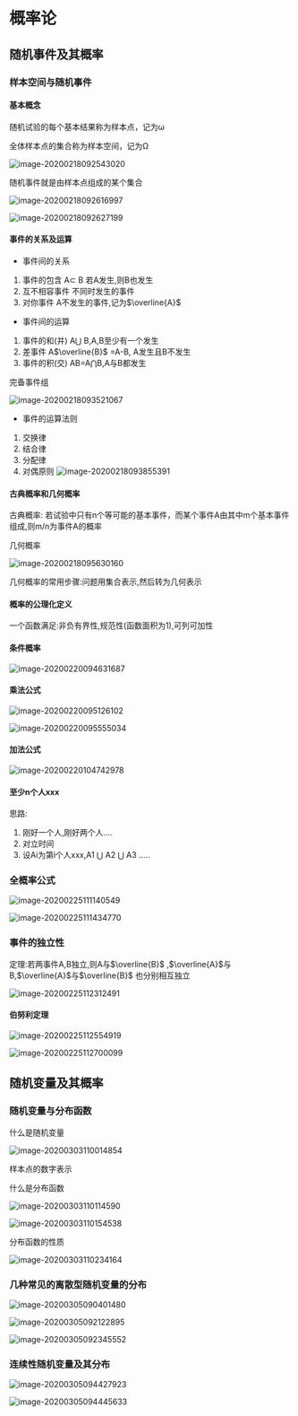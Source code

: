 # 概率论

## 随机事件及其概率

### 样本空间与随机事件



#### 基本概念

 随机试验的每个基本结果称为样本点，记为ω 

 全体样本点的集合称为样本空间，记为Ω

![image-20200218092543020](C:\Users\蔡建斌\AppData\Roaming\Typora\typora-user-images\image-20200218092543020.png)



 随机事件就是由样本点组成的某个集合 

![image-20200218092616997](C:\Users\蔡建斌\AppData\Roaming\Typora\typora-user-images\image-20200218092616997.png)





![image-20200218092627199](C:\Users\蔡建斌\AppData\Roaming\Typora\typora-user-images\image-20200218092627199.png)



#### 事件的关系及运算

- 事件间的关系 

1.  事件的包含  A$\subset$ B 若A发生,则B也发生
2. 互不相容事件 不同时发生的事件
3. 对你事件 A不发生的事件,记为$\overline{A}$ 

- 事件间的运算

1. 事件的和(并)   A$\bigcup$ B,A,B至少有一个发生
2. 差事件 A$\overline{B}$ =A-B, A发生且B不发生
3. 事件的积(交) AB=A$\bigcap$B,A与B都发生

完备事件组

![image-20200218093521067](C:\Users\蔡建斌\AppData\Roaming\Typora\typora-user-images\image-20200218093521067.png)



- 事件的运算法则

1. 交换律
2. 结合律
3. 分配律
4. 对偶原则
   ![image-20200218093855391](C:\Users\蔡建斌\AppData\Roaming\Typora\typora-user-images\image-20200218093855391.png)





#### 古典概率和几何概率

古典概率: 若试验中只有n个等可能的基本事件，而某个事件A由其中m个基本事件组成,则m/n为事件A的概率 

几何概率

![image-20200218095630160](C:\Users\蔡建斌\AppData\Roaming\Typora\typora-user-images\image-20200218095630160.png)



几何概率的常用步骤:问题用集合表示,然后转为几何表示



#### 概率的公理化定义

一个函数满足:非负有界性,规范性(函数面积为1),可列可加性



#### 条件概率

![image-20200220094631687](C:\Users\蔡建斌\AppData\Roaming\Typora\typora-user-images\image-20200220094631687.png)





#### 乘法公式

![image-20200220095126102](C:\Users\蔡建斌\AppData\Roaming\Typora\typora-user-images\image-20200220095126102.png)





![image-20200220095555034](C:\Users\蔡建斌\AppData\Roaming\Typora\typora-user-images\image-20200220095555034.png)





#### 加法公式

![image-20200220104742978](C:\Users\蔡建斌\AppData\Roaming\Typora\typora-user-images\image-20200220104742978.png)



#### 至少n个人xxx

思路:

1. 刚好一个人,刚好两个人....
2. 对立时间
3. 设Ai为第i个人xxx,A1 $\bigcup$ A2 $\bigcup$ A3 .....



### 全概率公式

![image-20200225111140549](C:\Users\蔡建斌\AppData\Roaming\Typora\typora-user-images\image-20200225111140549.png)



![image-20200225111434770](C:\Users\蔡建斌\AppData\Roaming\Typora\typora-user-images\image-20200225111434770.png)

### 事件的独立性

定理:若两事件A,B独立,则A与$\overline{B}$ ,$\overline{A}$与B,$\overline{A}$与$\overline{B}$ 也分别相互独立

![image-20200225112312491](C:\Users\蔡建斌\AppData\Roaming\Typora\typora-user-images\image-20200225112312491.png)



#### 伯努利定理



![image-20200225112554919](C:\Users\蔡建斌\AppData\Roaming\Typora\typora-user-images\image-20200225112554919.png)

![image-20200225112700099](C:\Users\蔡建斌\AppData\Roaming\Typora\typora-user-images\image-20200225112700099.png)



## 随机变量及其概率

### 随机变量与分布函数

什么是随机变量

![image-20200303110014854](C:\Users\蔡建斌\AppData\Roaming\Typora\typora-user-images\image-20200303110014854.png)

样本点的数字表示

什么是分布函数

![image-20200303110114590](C:\Users\蔡建斌\AppData\Roaming\Typora\typora-user-images\image-20200303110114590.png)

![image-20200303110154538](C:\Users\蔡建斌\AppData\Roaming\Typora\typora-user-images\image-20200303110154538.png)

分布函数的性质

![image-20200303110234164](C:\Users\蔡建斌\AppData\Roaming\Typora\typora-user-images\image-20200303110234164.png)



### 几种常见的离散型随机变量的分布

![image-20200305090401480](C:\Users\蔡建斌\AppData\Roaming\Typora\typora-user-images\image-20200305090401480.png)



![image-20200305092122895](C:\Users\蔡建斌\AppData\Roaming\Typora\typora-user-images\image-20200305092122895.png)



![image-20200305092345552](C:\Users\蔡建斌\AppData\Roaming\Typora\typora-user-images\image-20200305092345552.png)

### 连续性随机变量及其分布

![image-20200305094427923](C:\Users\蔡建斌\AppData\Roaming\Typora\typora-user-images\image-20200305094427923.png)



![image-20200305094445633](C:\Users\蔡建斌\AppData\Roaming\Typora\typora-user-images\image-20200305094445633.png)




